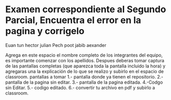 # Examen correspondiente al Segundo Parcial, Encuentra el error en la pagina y corrigelo
Euan tun hector julian 
Pech poot jabib aexander 

Agrega en este espacio el nombre completo de los integrantes del equipo, es importante comenzar con los apellidos. 
Despues deberas tomar captura de las pantallas completas (que aparezca toda la pantalla incluido la hora) y agregaras una  la explicación de lo que se realizo  y subirlo en el espacio de classroom.
pantallas a tomar 1.- pantalla donde ya tienen el repositorio. 2.- pantalla de la pagina sin editar. 3.- pantalla de la pagina editada. 4.-Codgo sin Editar. 5.- codigo editado.
6.- convertir tu archivo en pdf y subirlo a classroom.



